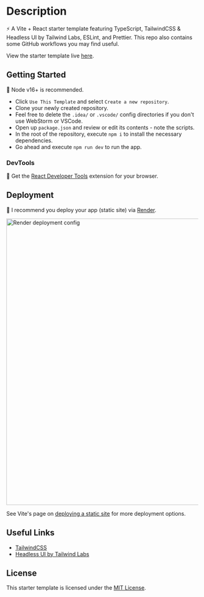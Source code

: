 # Description

⚡ A Vite + React starter template featuring TypeScript, TailwindCSS & Headless UI by Tailwind Labs, ESLint, and Prettier. This repo also contains some GitHub workflows you may find useful.

View the starter template live [here](https://vite-react-ts-tailwindcss.onrender.com/).

## Getting Started

🚩 Node v16+ is recommended.

-   Click `Use This Template` and select `Create a new repository`.
-   Clone your newly created repository.
-   Feel free to delete the `.idea/` or `.vscode/` config directories if you don't use WebStorm or VSCode.
-   Open up `package.json` and review or edit its contents - note the scripts.
-   In the root of the repository, execute `npm i` to install the necessary dependencies.
-   Go ahead and execute `npm run dev` to run the app.

### DevTools

🔧 Get the [React Developer Tools](https://beta.reactjs.org/learn/react-developer-tools) extension for your browser.

## Deployment

🚀 I recommend you deploy your app (static site) via [Render](https://render.com/).

<img width="750" alt="Render deployment config" src="https://user-images.githubusercontent.com/28689428/203065767-2dd74be6-b70d-4520-b596-fbd1dfe59245.png">

See Vite's page on [deploying a static site](https://vitejs.dev/guide/static-deploy.html) for more deployment options.

## Useful Links

-   [TailwindCSS](https://tailwindcss.com/docs/installation)
-   [Headless UI by Tailwind Labs](https://headlessui.com/)

## License

This starter template is licensed under the [MIT License](https://github.com/mooship/mooship-vite/blob/main/LICENSE).
